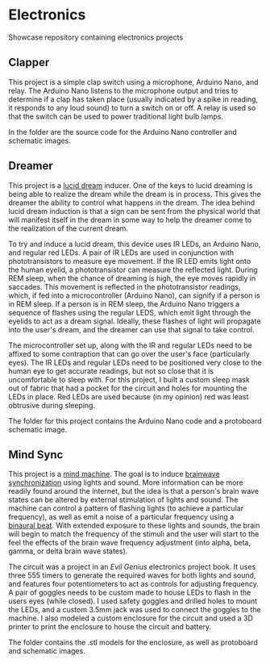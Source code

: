 # Electronics
Showcase repository containing electronics projects

## Clapper
This project is a simple clap switch using a microphone, Arduino Nano, and relay. The Arduino Nano listens to the microphone output and tries to determine if a clap has taken place (usually indicated by a spike in reading, it responds to any loud sound) to turn a switch on or off. A relay is used so that the switch can be used to power traditional light bulb lamps.

In the folder are the source code for the Arduino Nano controller and schematic images.

## Dreamer
This project is a [lucid dream](https://en.wikipedia.org/wiki/Lucid_dream) inducer. One of the keys to lucid dreaming is being able to realize the dream while the dream is in process. This gives the dreamer the ability to control what happens in the dream. The idea behind lucid dream induction is that a sign can be sent from the physical world that will manifest itself in the dream in some way to help the dreamer come to the realization of the current dream.

To try and induce a lucid dream, this device uses IR LEDs, an Arduino Nano, and regular red LEDs. A pair of IR LEDs are used in conjunction with phototransistors to measure eye movement. If the IR LED emits light onto the human eyelid, a phototransistor can measure the reflected light. During REM sleep, when the chance of dreaming is high, the eye moves rapidly in saccades. This movement is reflected in the phototransistor readings, which, if fed into a microcontroller (Arduino Nano), can signify if a person is in REM sleep. If a person is in REM sleep, the Arduino Nano triggers a sequence of flashes using the regular LEDS, which emit light through the eyelids to act as a dream signal. Ideally, these flashes of light will propagate into the user's dream, and the dreamer can use that signal to take control.

The microcontroller set up, along with the IR and regular LEDs need to be affixed to some contraption that can go over the user's face (particularly eyes). The IR LEDs and regular LEDs need to be positioned very close to the human eye to get accurate readings, but not so close that it is uncomfortable to sleep with. For this project, I built a custom sleep mask out of fabric that had a pocket for the circuit and holes for mounting the LEDs in place. Red LEDs are used because (in my opinion) red was least obtrusive during sleeping.

The folder for this project contains the Arduino Nano code and a protoboard schematic image.

## Mind Sync
This project is a [mind machine](https://en.wikipedia.org/wiki/Mind_machine). The goal is to induce [brainwave synchronization](https://en.wikipedia.org/wiki/Brainwave_entrainment) using lights and sound. More information can be more readily found around the internet, but the idea is that a person's brain wave states can be altered by external stimulation of lights and sound. The machine can control a pattern of flashing lights (to achieve a particular frequency), as well as emit a noise of a particular frequency using a [binaural beat](https://en.wikipedia.org/wiki/Binaural_beats). With extended exposure to these lights and sounds, the brain will begin to match the frequency of the stimuli and the user will start to the feel the effects of the brain wave frequency adjustment (into alpha, beta, gamma, or delta brain wave states).

The circuit was a project in an _Evil Genius_ electronics project book. It uses three 555 timers to generate the required waves for both lights and sound, and features four potentiometers to act as controls for adjusting frequency. A pair of goggles needs to be custom made to house LEDs to flash in the users eyes (while closed). I used safety goggles and drilled holes to mount the LEDs, and a custom 3.5mm jack was used to connect the goggles to the machine. I also modeled a custom enclosure for the circuit and used a 3D printer to print the enclosure to house the circuit and battery.

The folder contains the .stl models for the enclosure, as well as protoboard and schematic images.
